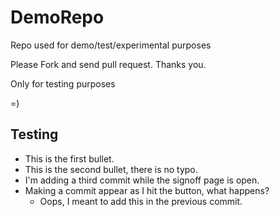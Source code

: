 # DemoRepo
Repo used for demo/test/experimental purposes

Please Fork and send pull request. Thanks you.

Only for testing purposes

=)

## Testing
* This is the first bullet.
* This is the second bullet, there is no typo.
* I'm adding a third commit while the signoff page is open.
* Making a commit appear as I hit the button, what happens?
    * Oops, I meant to add this in the previous commit.
